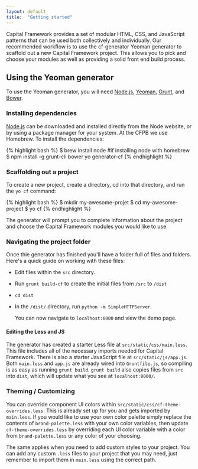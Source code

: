 ```yaml
---
layout: default
title:  "Getting started"
---
```


Capital Framework provides a set of modular HTML, CSS, and JavaScript patterns that can be used both collectively and individually. Our recommended workflow is to use the cf-generator Yeoman generator to scaffold out a new Capital Framework project. This allows you to pick and choose your modules as well as providing a solid front end build process.

## Using the Yeoman generator

To use the Yeoman generator, you will need [Node.js](http://nodejs.org/), [Yeoman](http://yeoman.io/), [Grunt](http://gruntjs.com/), and [Bower](http://bower.io/).

### Installing dependencies

[Node.js](http://nodejs.org/) can be downloaded and installed directly from the Node website, or by using a package manager for your system. At the CFPB we use Homebrew. To install the dependencies:

{% highlight bash %}
$ brew install node #if installing node with homebrew
$ npm install -g grunt-cli bower yo generator-cf
{% endhighlight %}

### Scaffolding out a project

To create a new project, create a directory, cd into that directory, and run the `yo cf` command:

{% highlight bash %}
$ mkdir my-awesome-projet
$ cd my-awesome-project
$ yo cf
{% endhighlight %}

The generator will prompt you to complete information about the project and choose the Capital Framework modules you would like to use.

### Navigating the project folder

Once thie generator has finished you'll have a folder full of files and folders.
Here's a quick guide on working with these files:

- Edit files within the `src` directory.
- Run `grunt build-cf` to create the initial files from `/src` to `/dist`
- `cd dist`
- In the `/dist/` directory, run `python -m SimpleHTTPServer`.

  You can now navigate to `localhost:8000` and view the demo page.

#### Editing the Less and JS

The generator has created a starter Less file at `src/static/css/main.less`.
This file includes all of the necessary imports needed for Capital Framework.
There is also a starter JavaScript file at `src/static/js/app.js`.
Both `main.less` and `app.js` are already wired into `Gruntfile.js`,
so compiling is as easy as running `grunt build`.
`grunt build` also copies files from `src` into `dist`, which will update what you see at
`localhost:8000/`.

### Theming / Customizing

You can override component UI colors within `src/static/css/cf-theme-overrides.less`.
This is already set up for you and gets imported by `main.less`.
If you would like to use your own color palette simply replace the contents of
`brand-palette.less` with your own color variables,
then update `cf-theme-overrides.less` by overriding each UI color variable
with a color from `brand-palette.less` or any color of your choosing.

The same applies when you need to add custom styles to your project.
You can add any custom `.less` files to your project that you may need,
just remember to import them in `main.less` using the correct path.
